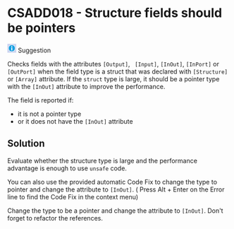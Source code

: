 # CSADD018 - Structure fields should be pointers

![Suggestion](images/Suggestion.png) Suggestion

Checks fields with the attributes `[Output]`, ` [Input]`, `[InOut]`, `[InPort]` or `[OutPort]` when the field type is a struct that was declared with `[Structure]` or `[Array]` attribute.
If the `struct` type is large, it should be a pointer type with the `[InOut]` attribute to improve the performance.

The field is reported if:
- it is not a pointer type
- or it does not have the `[InOut]` attribute

## Solution

Evaluate whether the structure type is large and the performance advantage is enough to use `unsafe` code.

You can also use the provided automatic Code Fix to change the type to pointer and change the attribute to `[InOut]`. ( Press Alt + Enter on the Error line to find the Code Fix in the context menu) 

Change the type to be a pointer and change the attribute to `[InOut]`. Don't forget to refactor the references.